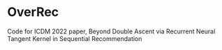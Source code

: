 # OverRec
Code for ICDM 2022 paper, Beyond Double Ascent via Recurrent Neural Tangent Kernel in Sequential Recommendation
